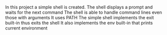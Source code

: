 In this project a simple shell is created.
The shell displays a prompt and waits for the next command
The shell is able to handle command lines even those with arguments
It uses PATH
The simple shell implements the exit built-in thus exits the shell
It also implements the env built-in that prints current environment
